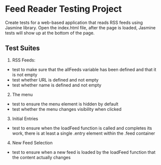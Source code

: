 # Feed Reader Testing Project

Create tests for a web-based application that reads RSS feeds using Jasmine library.
Open the index.html file, after the page is loaded, Jasmine tests will show up at the bottom of the page.

## Test Suites

1) RSS Feeds: 
* test to make sure that the allFeeds variable has been defined and that it is not empty
* test whether URL is defined and not empty
* test whether name is defined and not empty

2) The menu 
* test to ensure the menu element is hidden by default
* test whether the menu changes visibility when clicked

3) Initial Entries
* test to ensure when the loadFeed function is called and completes its work, there is at least a single .entry element within the .feed container

4) New Feed Selection
* test to ensure when a new feed is loaded by the loadFeed function that the content actually changes